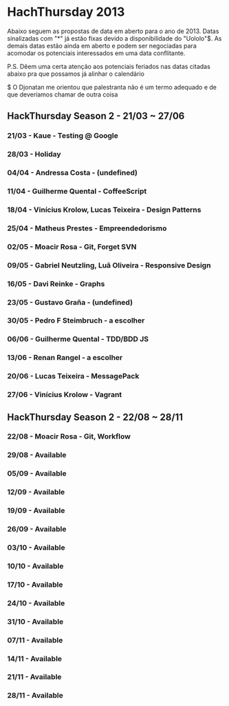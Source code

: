 # HachThursday 2013

Abaixo seguem as propostas de data em aberto para o ano de 2013. Datas sinalizadas com "*" já estão fixas devido a 
disponibilidade do "Uololo"$. As demais datas estão ainda em aberto e podem ser negociadas para acomodar os 
potenciais interessados em uma data conflitante.

P.S. Dêem uma certa atenção aos potenciais feriados nas datas citadas abaixo pra que possamos já alinhar o calendário

$ O Djonatan me orientou que palestranta não é um termo adequado e de que deveríamos chamar de outra coisa

## HackThursday Season 2 - 21/03 ~ 27/06

### 21/03 - Kaue - Testing @ Google
### 28/03 - Holiday
### 04/04 - Andressa Costa - (undefined)
### 11/04 - Guilherme Quental - CoffeeScript
### 18/04 - Vinícius Krolow, Lucas Teixeira - Design Patterns
### 25/04 - Matheus Prestes - Empreendedorismo
### 02/05 - Moacir Rosa - Git, Forget SVN
### 09/05 - Gabriel Neutzling, Luã Oliveira - Responsive Design
### 16/05 - Davi Reinke - Graphs
### 23/05 - Gustavo Graña - (undefined)
### 30/05 - Pedro F Steimbruch - a escolher
### 06/06 - Guilherme Quental - TDD/BDD JS
### 13/06 - Renan Rangel - a escolher
### 20/06 - Lucas Teixeira - MessagePack
### 27/06 - Vinícius Krolow - Vagrant


## HackThursday Season 2 - 22/08 ~ 28/11

### 22/08 - Moacir Rosa - Git, Workflow
### 29/08 - Available
### 05/09 - Available
### 12/09 - Available
### 19/09 - Available
### 26/09 - Available
### 03/10 - Available
### 10/10 - Available
### 17/10 - Available
### 24/10 - Available
### 31/10 - Available
### 07/11 - Available
### 14/11 - Available
### 21/11 - Available
### 28/11 - Available
